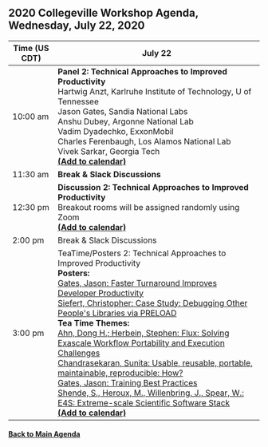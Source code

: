 
## 2020 Collegeville Workshop Agenda, Wednesday, July 22, 2020

| **Time (US CDT)**| **July 22** |
|---|---|
| 10:00 am | **Panel 2: Technical Approaches to Improved Productivity** <br> Hartwig Anzt, Karlruhe Institute of Technology, U of Tennessee <br> Jason Gates, Sandia National Labs <br> Anshu Dubey, Argonne National Lab <br> Vadim Dyadechko, ExxonMobil <br> Charles Ferenbaugh, Los Alamos National Lab <br> Vivek Sarkar, Georgia Tech <br> [**(Add to calendar)**](CW20-Panel-2-Technical-Approaches.ics) |
| 11:30 am | **Break & Slack Discussions** |
| 12:30 pm | **Discussion 2: Technical Approaches to Improved Productivity** <br> Breakout rooms will be assigned randomly using Zoom <br> [**(Add to calendar)**](CW20-Discussion-2-Technical-Approaches.ics) |
| 2:00 pm | Break & Slack Discussions |
| 3:00 pm | TeaTime/Posters 2: Technical Approaches to Improved Productivity <br> **Posters:** <br> [Gates, Jason: Faster Turnaround Improves Developer Productivity](gates-turnaround-improvements-poster.pdf) <br> [Siefert, Christopher: Case Study: Debugging Other People's Libraries via PRELOAD](siefert-elliott-debugging-other-peoples-code.pdf) <br> **Tea Time Themes:** <br> [Ahn, Dong H.; Herbein, Stephen: Flux: Solving Exascale Workflow Portability and Execution Challenges](ahn-herbein-flux-workflow-portability.md) <br> [Chandrasekaran, Sunita: Usable, reusable, portable, maintainable, reproducible: How?](chandrasekaran-usable-et-al.md) <br> [Gates, Jason: Training Best Practices](gates-training-best-practices.md) <br> [Shende, S., Heroux, M., Willenbring, J., Spear, W.: E4S: Extreme-scale Scientific Software Stack](shende-e4s.md) <br> [**(Add to calendar)**](CW20-TeaTime-Posters-2.ics) |

#### [Back to Main Agenda](Agenda.md)
